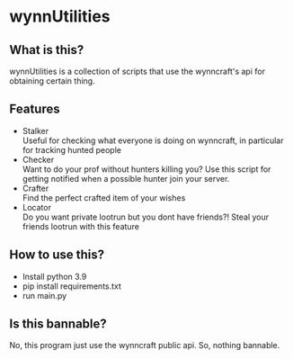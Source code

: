 # wynnUtilities
## What is this?
wynnUtilities is a collection of scripts that use the wynncraft's api for obtaining certain thing.
## Features
- Stalker<br>
    Useful for checking what everyone is doing on wynncraft, in particular for tracking hunted people
- Checker<br>
    Want to do your prof without hunters killing you? Use this script for getting notified when a possible hunter join your server.
- Crafter<br>
    Find the perfect crafted item of your wishes
- Locator<br>
    Do you want private lootrun but you dont have friends?! Steal your friends lootrun with this feature
## How to use this?
- Install python 3.9
- pip install requirements.txt
- run main.py
## Is this bannable?
No, this program just use the wynncraft public api. So, nothing bannable.
